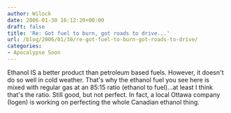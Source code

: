 ```yaml
---
author: Wilock
date: 2006-01-30 16:12:20+00:00
draft: false
title: 'Re: Got fuel to burn, got roads to drive...'
url: /blog/2006/01/30/re-got-fuel-to-burn-got-roads-to-drive/
categories:
- Apocalypse Soon
---
```


Ethanol IS a better product than petroleum based fuels. However, it doesn't do so well in cold weather. That's why the ethanol fuel you see here is mixed with regular gas at an 85:15 ratio (ethanol to fuel)...at least I think that's the ratio. Still good, but not perfect. In fact, a local Ottawa company (Iogen) is working on perfecting the whole Canadian ethanol thing.
